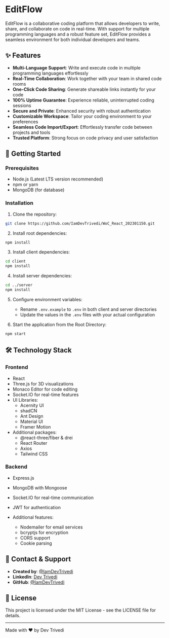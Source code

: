 # EditFlow

EditFlow is a collaborative coding platform that allows developers to write, share, and collaborate on code in real-time. With support for multiple programming languages and a robust feature set, EditFlow provides a seamless environment for both individual developers and teams.

## ✨ Features

- **Multi-Language Support**: Write and execute code in multiple programming languages effortlessly
- **Real-Time Collaboration**: Work together with your team in shared code rooms
- **One-Click Code Sharing**: Generate shareable links instantly for your code
- **100% Uptime Guarantee**: Experience reliable, uninterrupted coding sessions
- **Secure and Private**: Enhanced security with robust authentication
- **Customizable Workspace**: Tailor your coding environment to your preferences
- **Seamless Code Import/Export**: Effortlessly transfer code between projects and tools
- **Trusted Platform**: Strong focus on code privacy and user satisfaction

## 🚀 Getting Started

### Prerequisites

- Node.js (Latest LTS version recommended)
- npm or yarn
- MongoDB (for database)

### Installation

1. Clone the repository:

```bash
git clone https://github.com/IamDevTrivedi/WoC_React_202301150.git
```

2. Install root dependencies:

```bash
npm install
```

3. Install client dependencies:

```bash
cd client
npm install
```

4. Install server dependencies:

```bash
cd ../server
npm install
```

5. Configure environment variables:

   - Rename `.env.example` to `.env` in both client and server directories
   - Update the values in the `.env` files with your actual configuration

6. Start the application from the Root Directory:

```bash
npm start
```

## 🛠️ Technology Stack

### Frontend

- React
- Three.js for 3D visualizations
- Monaco Editor for code editing
- Socket.IO for real-time features
- UI Libraries:
  - Acernity UI
  - shadCN
  - Ant Design
  - Material UI
  - Framer Motion
- Additional packages:
  - @react-three/fiber & drei
  - React Router
  - Axios
  - Tailwind CSS

### Backend

- Express.js
- MongoDB with Mongoose
- Socket.IO for real-time communication
- JWT for authentication
- Additional features:

  - Nodemailer for email services
  - bcryptjs for encryption
  - CORS support
  - Cookie parsing

## 👤 Contact & Support

- **Created by**: [@IamDevTrivedi](https://github.com/IamDevTrivedi)
- **LinkedIn**: [Dev Trivedi](https://www.linkedin.com/in/contact-devtrivedi/)
- **GitHub**: [@IamDevTrivedi](https://github.com/IamDevTrivedi)

## 📄 License

This project is licensed under the MIT License - see the LICENSE file for details.

---

Made with ❤️ by Dev Trivedi
